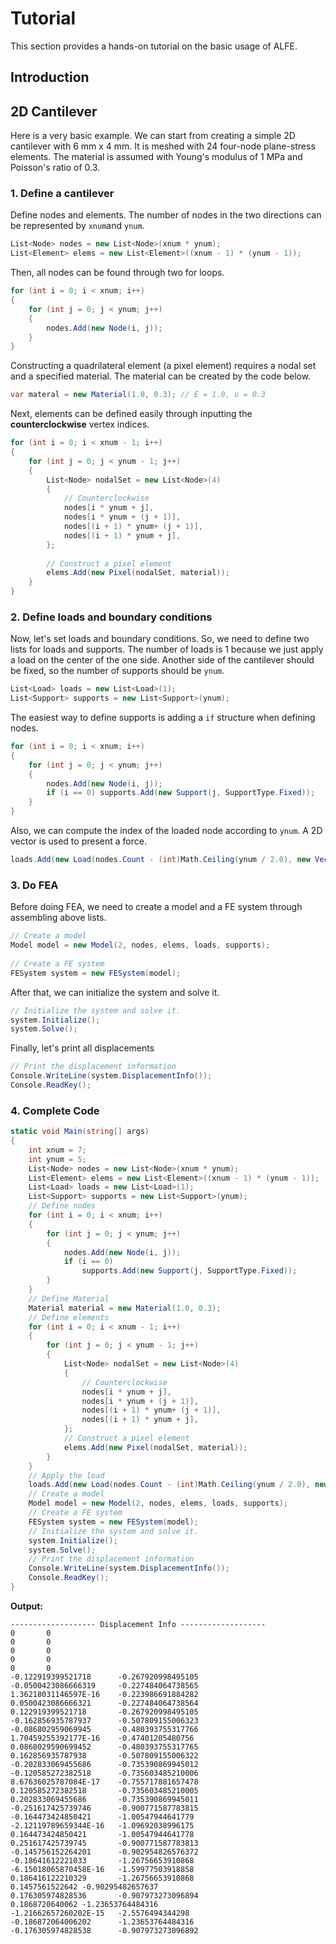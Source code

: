 # Tutorial

This section provides a hands-on tutorial on the basic usage of ALFE.

## Introduction

## 2D Cantilever

Here is a very basic example. We can start from creating a simple 2D cantilever with 6 mm x 4 mm. It is meshed with 24 four-node plane-stress elements. The material is assumed with Young's modulus of 1 MPa and Poisson's ratio of 0.3.

### 1. Define a cantilever

Define nodes and elements. The number of nodes in the two directions can be represented by `xnum`and `ynum`.

```csharp
List<Node> nodes = new List<Node>(xnum * ynum);
List<Element> elems = new List<Element>((xnum - 1) * (ynum - 1));
```

Then, all nodes can be found through two for loops.

```csharp
for (int i = 0; i < xnum; i++)
{
    for (int j = 0; j < ynum; j++)
    {
        nodes.Add(new Node(i, j));
    }
}
```

Constructing a quadrilateral element \(a pixel element\) requires a nodal set and a specified material. The material can be created by the code below.

```csharp
var materal = new Material(1.0, 0.3); // E = 1.0, u = 0.3
```

Next, elements can be defined easily through inputting the **counterclockwise** vertex indices.

```csharp
for (int i = 0; i < xnum - 1; i++)
{
    for (int j = 0; j < ynum - 1; j++)
    {
        List<Node> nodalSet = new List<Node>(4)
        {
            // Counterclockwise
            nodes[i * ynum + j],
            nodes[i * ynum + (j + 1)],
            nodes[(i + 1) * ynum+ (j + 1)],
            nodes[(i + 1) * ynum + j],
        };
        
        // Construct a pixel element
        elems.Add(new Pixel(nodalSet, material));
    }
}
```

### 2. Define loads and boundary conditions

Now, let's set loads and boundary conditions. So, we need to define two lists for loads and supports. The number of loads is 1 because we just apply a load on the center of the one side. Another side of the cantilever should be fixed, so the number of supports should be `ynum`.

```csharp
List<Load> loads = new List<Load>(1);
List<Support> supports = new List<Support>(ynum);
```

The easiest way to define supports is adding a `if` structure when defining nodes.

```csharp
for (int i = 0; i < xnum; i++)
{
    for (int j = 0; j < ynum; j++)
    {
        nodes.Add(new Node(i, j));
        if (i == 0) supports.Add(new Support(j, SupportType.Fixed));
    }
}
```

Also, we can compute the index of the loaded node according to `ynum`. A 2D vector is used to present a force.

```csharp
loads.Add(new Load(nodes.Count - (int)Math.Ceiling(ynum / 2.0), new Vector2D(0.0, -1.0)));
```

### 3. Do FEA

Before doing FEA, we need to create a model and a FE system through assembling above lists.

```csharp
// Create a model
Model model = new Model(2, nodes, elems, loads, supports);
​
// Create a FE system
FESystem system = new FESystem(model);
```

After that, we can initialize the system and solve it.

```csharp
// Initialize the system and solve it.
system.Initialize();
system.Solve();
```

Finally, let's print all displacements

```csharp
// Print the displacement information
Console.WriteLine(system.DisplacementInfo());
Console.ReadKey();
```

### 4. Complete Code

```csharp
static void Main(string[] args)
{
    int xnum = 7;
    int ynum = 5;
    List<Node> nodes = new List<Node>(xnum * ynum);
    List<Element> elems = new List<Element>((xnum - 1) * (ynum - 1));
    List<Load> loads = new List<Load>(1);
    List<Support> supports = new List<Support>(ynum);
    // Define nodes
    for (int i = 0; i < xnum; i++)
    {
        for (int j = 0; j < ynum; j++)
        {
            nodes.Add(new Node(i, j));
            if (i == 0)
                supports.Add(new Support(j, SupportType.Fixed));
        }
    }
    // Define Material
    Material material = new Material(1.0, 0.3);
    // Define elements
    for (int i = 0; i < xnum - 1; i++)
    {
        for (int j = 0; j < ynum - 1; j++)
        {
            List<Node> nodalSet = new List<Node>(4)
            {
                // Counterclockwise
                nodes[i * ynum + j],
                nodes[i * ynum + (j + 1)],
                nodes[(i + 1) * ynum+ (j + 1)],
                nodes[(i + 1) * ynum + j],
            };
            // Construct a pixel element
            elems.Add(new Pixel(nodalSet, material));
        }
    }
    // Apply the load
    loads.Add(new Load(nodes.Count - (int)Math.Ceiling(ynum / 2.0), new Vector2D(0.0, -1.0)));
    // Create a model
    Model model = new Model(2, nodes, elems, loads, supports);
    // Create a FE system
    FESystem system = new FESystem(model);
    // Initialize the system and solve it.
    system.Initialize();
    system.Solve();
    // Print the displacement information
    Console.WriteLine(system.DisplacementInfo());
    Console.ReadKey();
}
```

**Output:**

```text
------------------- Displacement Info -------------------
0       0
0       0
0       0
0       0
0       0
-0.122919399521718      -0.267920998495105
-0.0500423086666319     -0.227484064738565
1.36218031146597E-16    -0.223986691884282
0.0500423086666321      -0.227484064738564
0.122919399521718       -0.267920998495105
-0.162856935787937      -0.507809155006323
-0.086802959069945      -0.480393755317766
1.70459255392177E-16    -0.47401205480756
0.0868029590699452      -0.480393755317765
0.162856935787938       -0.507809155006322
-0.202833069455686      -0.735390869945012
-0.120585272382518      -0.735603485210006
8.67636025787084E-17    -0.755717881657478
0.120585272382518       -0.735603485210005
0.202833069455686       -0.735390869945011
-0.251617425739746      -0.900771587783815
-0.164473424850421      -1.00547944641779
-2.12119789659344E-16   -1.09692038996175
0.164473424850421       -1.00547944641778
0.251617425739745       -0.900771587783813
-0.145756152264201      -0.902954826576372
-0.18641612221033       -1.26756653910868
-6.15018065870458E-16   -1.59977503918858
0.186416122210329       -1.26756653910868
0.1457561522642 -0.90295482657637
0.176305974828536       -0.907973273096894
0.1868720640062 -1.23653764484316
-1.21662657260202E-15   -2.5576494344298
-0.186872064006202      -1.23653764484316
-0.176305974828538      -0.907973273096892
```



